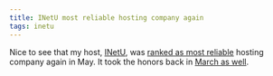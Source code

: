 ```yaml
---
title: INetU most reliable hosting company again
tags: inetu
---
```


Nice to see that my host, [INetU](/wiki/INetU), was [ranked as most reliable](http://news.netcraft.com/archives/2008/06/12/inetu_is_the_most_reliable_hosting_company_site_in_may_2008.html) hosting company again in May. It took the honors back in [March as well](/blog/inetu-most-reliable-hosting-company).
